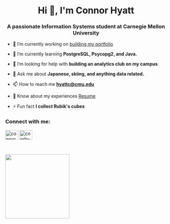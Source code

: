 <h1 align="center">Hi 👋, I'm Connor Hyatt</h1>
<h3 align="center">A passionate Information Systems student at Carnegie Mellon University</h3>

- 🔭 I’m currently working on [building my portfolio](https://github.com/hyattc1/Portfolio)

- 🌱 I’m currently learning **PostgreSQL, Psycopg2, and Java.**

- 🤝 I’m looking for help with **building an analytics club on my campus**

- 💬 Ask me about **Japanese, skiing, and anything data related.**

- 📫 How to reach me **hyattc@cmu.edu**

- 📄 Know about my experiences [Resume](https://drive.google.com/file/d/1cu5czho3mwnuS1AQLq7GWYZ682drz7R_/view?usp=sharing)

- ⚡ Fun fact **I collect Rubik's cubes**

<h3 align="left">Connect with me:</h3>
<p align="left">
<a href="https://linkedin.com/in/connorhyatt" target="blank"><img align="center" src="https://raw.githubusercontent.com/rahuldkjain/github-profile-readme-generator/master/src/images/icons/Social/linked-in-alt.svg" alt="connorhyatt" height="30" width="40" /></a>
<a href="https://instagram.com/cnnrhy" target="blank"><img align="center" src="https://raw.githubusercontent.com/rahuldkjain/github-profile-readme-generator/master/src/images/icons/Social/instagram.svg" alt="cnnrhy" height="30" width="40" /></a>
</p>
<p>&nbsp;</p>
<img width = 200 src="https://media1.tenor.com/m/8rYxK22VV8YAAAAd/berserk-guts-berserk.gif"/>
